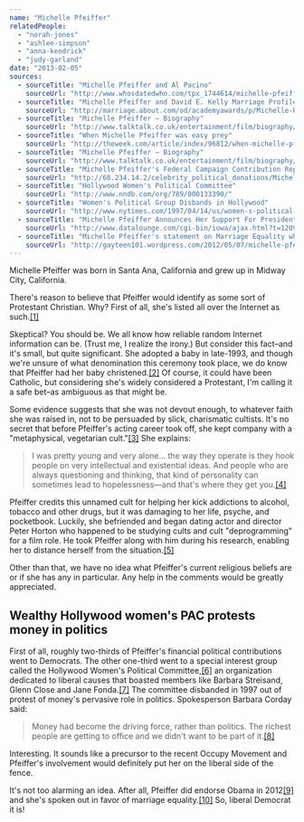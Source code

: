 ```yaml
---
name: "Michelle Pfeiffer"
relatedPeople:
  - "norah-jones"
  - "ashlee-simpson"
  - "anna-kendrick"
  - "judy-garland"
date: "2013-02-05"
sources:
  - sourceTitle: "Michelle Pfeiffer and Al Pacino"
    sourceUrl: "http://www.whosdatedwho.com/tpx_1744614/michelle-pfeiffer-and-al-pacino/"
  - sourceTitle: "Michelle Pfeiffer and David E. Kelly Marriage Profile"
    sourceUrl: "http://marriage.about.com/od/academyawards/p/Michelle-Pfeiffer-And-David-Kelley-Marriage-Profile.htm"
  - sourceTitle: "Michelle Pfeiffer – Biography"
    sourceUrl: "http://www.talktalk.co.uk/entertainment/film/biography/artist/michelle-pfeiffer/biography/85?page=3"
  - sourceTitle: "When Michelle Pfeiffer was easy prey"
    sourceUrl: "http://theweek.com/article/index/96812/when-michelle-pfeiffer-was-easy-prey"
  - sourceTitle: "Michelle Pfeiffer – Biography"
    sourceUrl: "http://www.talktalk.co.uk/entertainment/film/biography/artist/michelle-pfeiffer/biography/85?page=3"
  - sourceTitle: "Michelle Pfeiffer's Federal Campaign Contribution Report"
    sourceUrl: "http://68.234.14.2/celebrity_political_donations/Michelle_Pfeiffer.php"
  - sourceTitle: "Hollywood Women's Political Committee"
    sourceUrl: "http://www.nndb.com/org/789/000133390/"
  - sourceTitle: "Women's Political Group Disbands in Hollywood"
    sourceUrl: "http://www.nytimes.com/1997/04/14/us/women-s-political-group-disbands-in-hollywood.html"
  - sourceTitle: "Michelle Pfeiffer Announces Her Support For President Obama"
    sourceUrl: "http://www.datalounge.com/cgi-bin/iowa/ajax.html?t=12097253#page:showThread,12097253"
  - sourceTitle: "Michelle Pfeiffer's statement on Marriage Equality when asked where she stands"
    sourceUrl: "http://gayteen101.wordpress.com/2012/05/07/michelle-pfeiffers-statement-on-marriage-equality-when-asked-where-she-stands/"
---
```


Michelle Pfeiffer was born in Santa Ana, California and grew up in Midway City, California.

There's reason to believe that Pfeiffer would identify as some sort of Protestant Christian. Why? First of all, she's listed all over the Internet as such.<a class="source-citation" href="http://www.whosdatedwho.com/tpx_1744614/michelle-pfeiffer-and-al-pacino/" title="Michelle Pfeiffer and Al Pacino">[1]</a>

Skeptical? You should be. We all know how reliable random Internet information can be. (Trust me, I realize the irony.) But consider this fact–and it's small, but quite significant. She adopted a baby in late-1993, and though we're unsure of what denomination this ceremony took place, we do know that Pfeiffer had her baby christened.<a class="source-citation" href="http://marriage.about.com/od/academyawards/p/Michelle-Pfeiffer-And-David-Kelley-Marriage-Profile.htm" title="Michelle Pfeiffer and David E. Kelly Marriage Profile">[2]</a> Of course, it could have been Catholic, but considering she's widely considered a Protestant, I'm calling it a safe bet–as ambiguous as that might be.

Some evidence suggests that she was not devout enough, to whatever faith she was raised in, not to be persuaded by slick, charismatic cultists. It's no secret that before Pfeiffer's acting career took off, she kept company with a "metaphysical, vegetarian cult."<a class="source-citation" href="http://www.talktalk.co.uk/entertainment/film/biography/artist/michelle-pfeiffer/biography/85?page=3" title="Michelle Pfeiffer – Biography">[3]</a> She explains:

>I was pretty young and very alone… the way they operate is they hook people on very intellectual and existential ideas. And people who are always questioning and thinking, that kind of personality can sometimes lead to hopelessness—and that's where they get you.<a class="source-citation" href="http://theweek.com/article/index/96812/when-michelle-pfeiffer-was-easy-prey" title="When Michelle Pfeiffer was easy prey">[4]</a>

Pfeiffer credits this unnamed cult for helping her kick addictions to alcohol, tobacco and other drugs, but it was damaging to her life, psyche, and pocketbook. Luckily, she befriended and began dating actor and director Peter Horton who happened to be studying cults and cult "deprogramming" for a film role. He took Pfeiffer along with him during his research, enabling her to distance herself from the situation.<a class="source-citation" href="http://www.talktalk.co.uk/entertainment/film/biography/artist/michelle-pfeiffer/biography/85?page=3" title="Michelle Pfeiffer – Biography">[5]</a>

Other than that, we have no idea what Pfeiffer's current religious beliefs are or if she has any in particular. Any help in the comments would be greatly appreciated.


## Wealthy Hollywood women's PAC protests money in politics

First of all, roughly two-thirds of Pfeiffer's financial political contributions went to Democrats. The other one-third went to a special interest group called the Hollywood Women's Political Committee,<a class="source-citation" href="http://68.234.14.2/celebrity_political_donations/Michelle_Pfeiffer.php" title="Michelle Pfeiffer&apos;s Federal Campaign Contribution Report">[6]</a> an organization dedicated to liberal causes that boasted members like Barbara Streisand, Glenn Close and Jane Fonda.<a class="source-citation" href="http://www.nndb.com/org/789/000133390/" title="Hollywood Women&apos;s Political Committee">[7]</a> The committee disbanded in 1997 out of protest of money's pervasive role in politics. Spokesperson Barbara Corday said:

>Money had become the driving force, rather than politics. The richest people are getting to office and we didn't want to be part of it.<a class="source-citation" href="http://www.nytimes.com/1997/04/14/us/women-s-political-group-disbands-in-hollywood.html" title="Women&apos;s Political Group Disbands in Hollywood">[8]</a>

Interesting. It sounds like a precursor to the recent Occupy Movement and Pfeiffer's involvement would definitely put her on the liberal side of the fence.

It's not too alarming an idea. After all, Pfeiffer did endorse Obama in 2012<a class="source-citation" href="http://www.datalounge.com/cgi-bin/iowa/ajax.html?t=12097253#page:showThread,12097253" title="Michelle Pfeiffer Announces Her Support For President Obama">[9]</a> and she's spoken out in favor of marriage equality.<a class="source-citation" href="http://gayteen101.wordpress.com/2012/05/07/michelle-pfeiffers-statement-on-marriage-equality-when-asked-where-she-stands/" title="Michelle Pfeiffer&apos;s statement on Marriage Equality when asked where she stands">[10]</a> So, liberal Democrat it is!